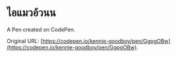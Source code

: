 # ไอแมวอ้วนน

A Pen created on CodePen.

Original URL: [https://codepen.io/kennie-goodboy/pen/GgpgOBw](https://codepen.io/kennie-goodboy/pen/GgpgOBw).

